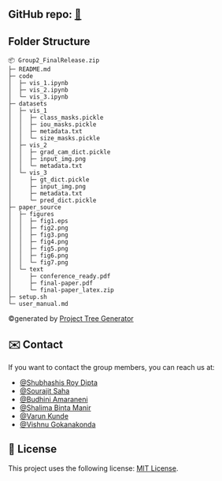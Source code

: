 ## GitHub repo: [🔗](https://github.com/dipta007/SeeBel)

## Folder Structure
```
📦 Group2_FinalRelease.zip
├─ README.md
├─ code
│  ├─ vis_1.ipynb
│  ├─ vis_2.ipynb
│  └─ vis_3.ipynb
├─ datasets
│  ├─ vis_1
│  │  ├─ class_masks.pickle
│  │  ├─ iou_masks.pickle
│  │  ├─ metadata.txt
│  │  └─ size_masks.pickle
│  ├─ vis_2
│  │  ├─ grad_cam_dict.pickle
│  │  ├─ input_img.png
│  │  └─ metadata.txt
│  └─ vis_3
│     ├─ gt_dict.pickle
│     ├─ input_img.png
│     ├─ metadata.txt
│     └─ pred_dict.pickle
├─ paper_source
│  ├─ figures
│  │  ├─ fig1.eps
│  │  ├─ fig2.png
│  │  ├─ fig3.png
│  │  ├─ fig4.png
│  │  ├─ fig5.png
│  │  ├─ fig6.png
│  │  └─ fig7.png
│  └─ text
│     ├─ conference_ready.pdf
│     ├─ final-paper.pdf
│     └─ final-paper_latex.zip
├─ setup.sh
└─ user_manual.md
```
©generated by [Project Tree Generator](https://woochanleee.github.io/project-tree-generator)
## ✉️ Contact

If you want to contact the group members, you can reach us at:

* [@Shubhashis Roy Dipta](mailto:sroydip1@umbc.edu)
* [@Sourajit Saha](mailto:sroydip1@umbc.edu)
* [@Budhini Amaraneni](mailto:xq43417@umbc.edu)
* [@Shalima Binta Manir](mailto:smanir1@umbc.edu)
* [@Varun Kunde](mailto:varunk3@umbc.edu)
* [@Vishnu Gokanakonda](mailto:vishnug2@umbc.edu)


## 🪪 License

This project uses the following license: [MIT License]([./LICENSE](https://github.com/dipta007/SeeBel/blob/main/LICENSE)).
